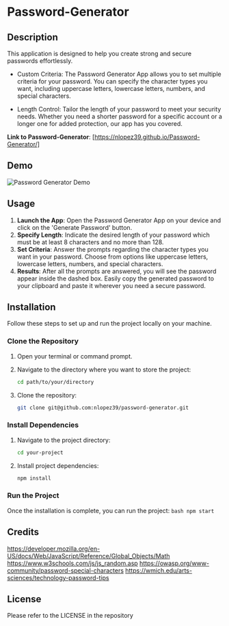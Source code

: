 # Password-Generator
## Description
This application is designed to help you create strong and secure passwords effortlessly. 
* Custom Criteria: The Password Generator App allows you to set multiple criteria for your password. You can specify the character types you want, including uppercase letters, lowercase letters, numbers, and special characters.

* Length Control: Tailor the length of your password to meet your security needs. Whether you need a shorter password for a specific account or a longer one for added protection, our app has you covered.


 **Link to Password-Generator**: [https://nlopez39.github.io/Password-Generator/]

## Demo

![Password Generator Demo](images/)

## Usage

1. **Launch the App**: Open the Password Generator App on your device and click on the 'Generate Password' button. 
2. **Specify Length**: Indicate the desired length of your password which must be at least 8 characters and no more than 128. 
3. **Set Criteria**: Answer the prompts regarding the character types you want in your password. Choose from options like uppercase letters, lowercase letters, numbers, and special characters.
4. **Results**: After all the prompts are answered, you will see the password appear inside the dashed box. Easily copy the generated password to your clipboard and paste it wherever you need a secure password.

## Installation
Follow these steps to set up and run the project locally on your machine.

### Clone the Repository

1. Open your terminal or command prompt.

2. Navigate to the directory where you want to store the project:

    ```bash
    cd path/to/your/directory
    ```

3. Clone the repository:

    ```bash
    git clone git@github.com:nlopez39/password-generator.git
    ```

### Install Dependencies

1. Navigate to the project directory:

    ```bash
    cd your-project
    ```

2. Install project dependencies:

    ```bash
    npm install
    ```

### Run the Project
Once the installation is complete, you can run the project:
    ```bash
    npm start   
    ```
   


## Credits

https://developer.mozilla.org/en-US/docs/Web/JavaScript/Reference/Global_Objects/Math 
https://www.w3schools.com/js/js_random.asp
https://owasp.org/www-community/password-special-characters
https://wmich.edu/arts-sciences/technology-password-tips


## License

Please refer to the LICENSE in the repository
